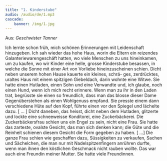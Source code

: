 ```yaml
---
title: "1. Kinderstube"
audio: /audio/de/1.mp3
cascade:
    banner: /img/1.jpg
---
```


Aus: *Geschwister Tanner*

Ich lernte schon früh, mich schönen Erinnerungen mit
Leidenschaft hinzugeben. Ich sah wieder das hohe Haus, worin
die Eltern ein reizendes Galanteriewarengeschäft hatten, wo
viele Menschen zu uns hineinkamen, um zu kaufen, wo wir
Kinder eine helle, grosse Kinderstube besassen, in welche die
Sonne mit einer Art von Vorliebe hineinzuscheinen schien.
Dicht neben unserem hohen Hause kauerte ein kleines, schrä-
ges, zerdrücktes, uraltes Haus mit einem spitzigen Giebeldach,
darin wohnte eine Witwe. Sie hatte einen Hutladen, einen Sohn
und eine Verwandte und, ich glaube, noch einen Hund, wenn
ich mich recht erinnere. Wenn man zu ihr in den Laden trat, begrüsste sie einen so freundlich, dass man das blosse dieser Dame
Gegenüberstehen als einen Wohlgenuss empfand. Sie presste
einem dann verschiedene Hüte auf den Kopf, führte einen vor
den Spiegel und lächelte dazu. [ ... ] Dicht daneben, das heisst,
dicht neben dem Hutladen, glitzerte und lockte eine schneeweisse Konditorei, eine Zuckerbäckerei. Die Zuckerbäckersfrau
schien uns ein Engel zu sein, nicht eine Frau. Sie hatte das
zarteste, ovalste Gesicht, das man sich denken kann; die Güte
und die Reinheit schienen diesem Gesicht die Form gegeben
zu haben. [ ...] Die ganze Frau schien wie geschaffen dazu, Süssigkeiten zu verkaufen, Sachen und Sächelchen, die man nur
mit Nadelspitzenfingern anrühren durfte, wenn man ihnen den
köstlichen Geschmack nicht rauben wollte. Das war auch eine
Freundin meiner Mutter. Sie hatte viele Freundinnen.

